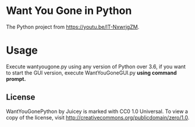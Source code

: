 # Want You Gone in Python
The Python project from https://youtu.be/lT-NxwrjgZM.

# Usage
Execute wantyougone.py using any version of Python over 3.6, if you want to start the GUI version, execute WantYouGoneGUI.py **using command prompt.** 

## License
WantYouGonePython by Juicey is marked with CC0 1.0 Universal. To view a copy of the license, visit http://creativecommons.org/publicdomain/zero/1.0.
